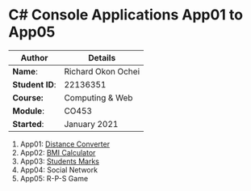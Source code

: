 # C# Console Applications App01 to App05
| Author | Details |
| ---- | ---- |
**Name**: | Richard Okon Ochei  |
**Student ID**: | 22136351 |
**Course:** | Computing & Web  |
**Module**: | CO453     |
**Started**: | January 2021 |    

1. App01: [Distance Converter](https://github.com/Oxheii/BNU-CO453-ConsoleApps15/wiki/App01-Distance-Converter)
2. App02: [BMI Calculator](https://github.com/Oxheii/BNU-CO453-ConsoleApps15/wiki/App02-BMI)
3. App03: [Students Marks](https://github.com/Oxheii/BNU-CO453-ConsoleApps15/wiki/App03-Student-Marks)
4. App04: Social Network
5. App05: R-P-S Game
